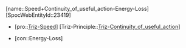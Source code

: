 ﻿---
type: TrizContradiction
aliases:
- Speed+Continuity_of_useful_action-Energy-Loss
license: CC BY-SA 4.0
copyright: https://github.com/SpocWeb
IsDeleted: false
IsReadOnly: false
Confidential: public
tags: 
- Triz/Contradiction
---
[name::Speed+Continuity_of_useful_action-Energy-Loss]
[SpocWebEntityId::23419]
+ [pro::[Triz-Speed](tech/Triz/Parameter/Triz-Speed.md)]
[Triz-Principle::[Triz-Continuity_of_useful_action](tech/Triz/Principle/Triz-Continuity_of_useful_action.md)]
- [con::Energy-Loss]

